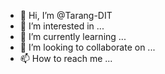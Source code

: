 - 👋 Hi, I’m @Tarang-DIT
- 👀 I’m interested in ...
- 🌱 I’m currently learning ...
- 💞️ I’m looking to collaborate on ...
- 📫 How to reach me ...

<!---
Tarang-DIT/Tarang-DIT is a ✨ special ✨ repository because its `README.md` (this file) appears on your GitHub profile.
You can click the Preview link to take a look at your changes.
--->
